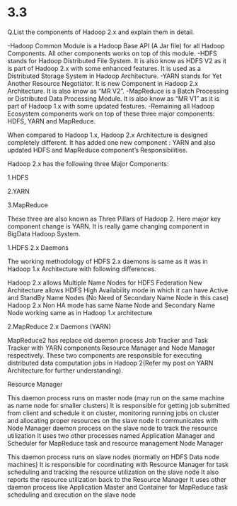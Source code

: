 # 3.3


Q.List the components of Hadoop 2.x and explain them in detail.


-Hadoop Common Module is a Hadoop Base API (A Jar file) for all Hadoop Components. All other components works on top of this module.
-HDFS stands for Hadoop Distributed File System. It is also know as HDFS V2 as it is part of Hadoop 2.x with some enhanced features. It is used as a Distributed Storage System in Hadoop Architecture.
-YARN stands for Yet Another Resource Negotiator. It is new Component in Hadoop 2.x Architecture. It is also know as “MR V2”.
-MapReduce is a Batch Processing or Distributed Data Processing Module. It is also know as “MR V1” as it is part of Hadoop 1.x with some updated features.
-Remaining all Hadoop Ecosystem components work on top of these three major components: HDFS, YARN and MapReduce.

When compared to Hadoop 1.x, Hadoop 2.x Architecture is designed completely different. It has added one new component : YARN and also updated HDFS and MapReduce component’s Responsibilities.

Hadoop 2.x has the following three Major Components:

1.HDFS

2.YARN

3.MapReduce

These three are also known as Three Pillars of Hadoop 2. Here major key component change is YARN. It is really game changing component in BigData Hadoop System.

1.HDFS 2.x Daemons

The working methodology of HDFS 2.x daemons is same as it was in Hadoop 1.x Architecture with following differences.

Hadoop 2.x allows Multiple Name Nodes for HDFS Federation
New Architecture allows HDFS High Availability mode in which it can have Active and StandBy Name Nodes (No Need of Secondary Name Node in this case)
Hadoop 2.x Non HA mode has same Name Node and Secondary Name Node working same as in Hadoop 1.x architecture

2.MapReduce 2.x Daemons (YARN)

MapReduce2 has replace old daemon process Job Tracker and Task Tracker with YARN components Resource Manager and Node Manager respectively. These two components are responsible for executing distributed data computation jobs in Hadoop 2(Refer my post on YARN Architecture for further understanding).

Resource Manager

This daemon process runs on master node (may run on the same machine as name node for smaller clusters)
It is responsible for getting job submitted from client and schedule it on cluster, monitoring running jobs on cluster and allocating proper resources on the slave node
It communicates with Node Manager daemon process on the slave node to track the resource utilization
It uses two other processes named Application Manager and Scheduler for MapReduce task and resource management
Node Manager

This daemon process runs on slave nodes (normally on HDFS Data node machines)
It is responsible for coordinating with Resource Manager for task scheduling and tracking the resource utilization on the slave node
It also reports the resource utilization back to the Resource Manager
It uses other daemon process like Application Master and Container for MapReduce task scheduling and execution on the slave node

